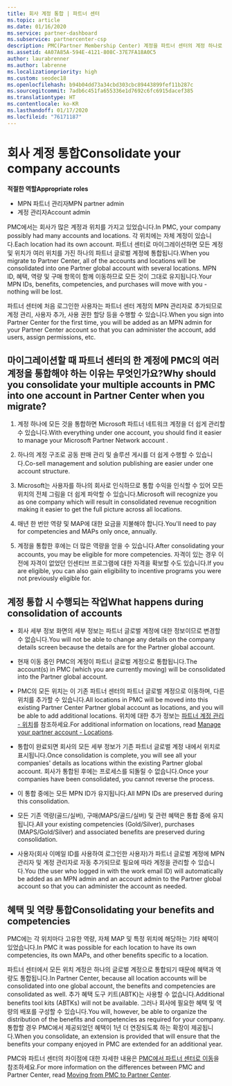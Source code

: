 ```yaml
---
title: 회사 계정 통합 | 파트너 센터
ms.topic: article
ms.date: 01/16/2020
ms.service: partner-dashboard
ms.subservice: partnercenter-csp
description: PMC(Partner Membership Center) 계정을 파트너 센터의 계정 하나로 통합하는 방법에 대해 알아봅니다. PMC에서 파트너 센터로 마이그레이션할 때입니다.
ms.assetid: 4A07A85A-594E-4121-808C-37E7FA18A0C5
author: laurabrenner
ms.author: labrenne
ms.localizationpriority: high
ms.custom: seodec18
ms.openlocfilehash: b94b04dd73a34cbd303cbc89443899fef11b287c
ms.sourcegitcommit: 7adb6c451fa655336e1d7692c6fc6915dacef385
ms.translationtype: HT
ms.contentlocale: ko-KR
ms.lasthandoff: 01/17/2020
ms.locfileid: "76171187"
---
```

# <a name="consolidate-your-company-accounts"></a><span data-ttu-id="fb9df-104">회사 계정 통합</span><span class="sxs-lookup"><span data-stu-id="fb9df-104">Consolidate your company accounts</span></span>

<span data-ttu-id="fb9df-105">**적절한 역할**</span><span class="sxs-lookup"><span data-stu-id="fb9df-105">**Appropriate roles**</span></span>

- <span data-ttu-id="fb9df-106">MPN 파트너 관리자</span><span class="sxs-lookup"><span data-stu-id="fb9df-106">MPN partner admin</span></span>
- <span data-ttu-id="fb9df-107">계정 관리자</span><span class="sxs-lookup"><span data-stu-id="fb9df-107">Account admin</span></span>

<span data-ttu-id="fb9df-108">PMC에서는 회사가 많은 계정과 위치를 가지고 있었습니다.</span><span class="sxs-lookup"><span data-stu-id="fb9df-108">In PMC, your company possibly had many accounts and locations.</span></span> <span data-ttu-id="fb9df-109">각 위치에는 자체 계정이 있습니다.</span><span class="sxs-lookup"><span data-stu-id="fb9df-109">Each location had its own account.</span></span> <span data-ttu-id="fb9df-110">파트너 센터로 마이그레이션하면 모든 계정 및 위치가 여러 위치를 가진 하나의 파트너 글로벌 계정에 통합됩니다.</span><span class="sxs-lookup"><span data-stu-id="fb9df-110">When you migrate to Partner Center, all of the accounts and locations will be consolidated into one Partner global account with several locations.</span></span> <span data-ttu-id="fb9df-111">MPN ID, 혜택, 역량 및 구매 항목이 함께 이동하므로 모든 것이 그대로 유지됩니다.</span><span class="sxs-lookup"><span data-stu-id="fb9df-111">Your MPN IDs, benefits, competencies, and purchases will move with you - nothing will be lost.</span></span> 

<span data-ttu-id="fb9df-112">파트너 센터에 처음 로그인한 사용자는 파트너 센터 계정의 MPN 관리자로 추가되므로 계정 관리, 사용자 추가, 사용 권한 할당 등을 수행할 수 있습니다.</span><span class="sxs-lookup"><span data-stu-id="fb9df-112">When you sign into Partner Center for the first time, you will be added as an MPN admin for your Partner Center account so that you can administer the account, add users, assign permissions, etc.</span></span> 

## <a name="why-should-you-consolidate-your-multiple-accounts-in-pmc-into-one-account-in-partner-center-when-you-migrate"></a><span data-ttu-id="fb9df-113">마이그레이션할 때 파트너 센터의 한 계정에 PMC의 여러 계정을 통합해야 하는 이유는 무엇인가요?</span><span class="sxs-lookup"><span data-stu-id="fb9df-113">Why should you consolidate your multiple accounts in PMC into one account in Partner Center when you migrate?</span></span>

1. <span data-ttu-id="fb9df-114">계정 하나에 모든 것을 통합하면 Microsoft 파트너 네트워크 계정을 더 쉽게 관리할 수 있습니다.</span><span class="sxs-lookup"><span data-stu-id="fb9df-114">With everything under one account, you should find it easier to manage your Microsoft Partner Network account .</span></span>

2. <span data-ttu-id="fb9df-115">하나의 계정 구조로 공동 판매 관리 및 솔루션 게시를 더 쉽게 수행할 수 있습니다.</span><span class="sxs-lookup"><span data-stu-id="fb9df-115">Co-sell management and solution publishing are easier under one account structure.</span></span>

3. <span data-ttu-id="fb9df-116">Microsoft는 사용자를 하나의 회사로 인식하므로 통합 수익을 인식할 수 있어 모든 위치의 전체 그림을 더 쉽게 파악할 수 있습니다.</span><span class="sxs-lookup"><span data-stu-id="fb9df-116">Microsoft will recognize you as one company which will result in consolidated revenue recognition making it easier to get the full picture across all locations.</span></span>  

4. <span data-ttu-id="fb9df-117">매년 한 번만 역량 및 MAP에 대한 요금을 지불해야 합니다.</span><span class="sxs-lookup"><span data-stu-id="fb9df-117">You'll need to pay for competencies and MAPs only once, annually.</span></span>

5. <span data-ttu-id="fb9df-118">계정을 통합한 후에는 더 많은 역량을 얻을 수 있습니다.</span><span class="sxs-lookup"><span data-stu-id="fb9df-118">After consolidating your accounts, you may be eligible for more competencies.</span></span> <span data-ttu-id="fb9df-119">자격이 있는 경우 이전에 자격이 없었던 인센티브 프로그램에 대한 자격을 확보할 수도 있습니다.</span><span class="sxs-lookup"><span data-stu-id="fb9df-119">If you are eligible, you can also gain eligibility to incentive programs you were not previously eligible for.</span></span>


## <a name="what-happens-during-consolidation-of-accounts"></a><span data-ttu-id="fb9df-120">계정 통합 시 수행되는 작업</span><span class="sxs-lookup"><span data-stu-id="fb9df-120">What happens during consolidation of accounts</span></span>

- <span data-ttu-id="fb9df-121">회사 세부 정보 화면의 세부 정보는 파트너 글로벌 계정에 대한 정보이므로 변경할 수 없습니다.</span><span class="sxs-lookup"><span data-stu-id="fb9df-121">You will not be able to change any details on the company details screen because the details are for the Partner global account.</span></span> 

- <span data-ttu-id="fb9df-122">현재 이동 중인 PMC의 계정이 파트너 글로벌 계정으로 통합됩니다.</span><span class="sxs-lookup"><span data-stu-id="fb9df-122">The account(s) in PMC (which you are currently moving) will be consolidated into the Partner global account.</span></span> 

- <span data-ttu-id="fb9df-123">PMC의 모든 위치는 이 기존 파트너 센터의 파트너 글로벌 계정으로 이동하며, 다른 위치를 추가할 수 있습니다.</span><span class="sxs-lookup"><span data-stu-id="fb9df-123">All locations in PMC will be moved into this existing Partner Center Partner global account as locations, and you will be able to add additional locations.</span></span> <span data-ttu-id="fb9df-124">위치에 대한 추가 정보는 [파트너 계정 관리 - 위치](manage-locations.md)를 참조하세요.</span><span class="sxs-lookup"><span data-stu-id="fb9df-124">For additional information on locations, read  [Manage your partner account - Locations](manage-locations.md).</span></span>

- <span data-ttu-id="fb9df-125">통합이 완료되면 회사의 모든 세부 정보가 기존 파트너 글로벌 계정 내에서 위치로 표시됩니다.</span><span class="sxs-lookup"><span data-stu-id="fb9df-125">Once consolidation is complete, you will see all your companies' details as locations within the existing Partner global account.</span></span> <span data-ttu-id="fb9df-126">회사가 통합된 후에는 프로세스를 되돌릴 수 없습니다.</span><span class="sxs-lookup"><span data-stu-id="fb9df-126">Once your companies have been consolidated, you cannot reverse the process.</span></span>

- <span data-ttu-id="fb9df-127">이 통합 중에는 모든 MPN ID가 유지됩니다.</span><span class="sxs-lookup"><span data-stu-id="fb9df-127">All MPN IDs are preserved during this consolidation.</span></span>

- <span data-ttu-id="fb9df-128">모든 기존 역량(골드/실버), 구매(MAPS/골드/실버) 및 관련 혜택은 통합 중에 유지됩니다.</span><span class="sxs-lookup"><span data-stu-id="fb9df-128">All your existing competencies (Gold/Silver), purchases (MAPS/Gold/Silver) and associated benefits are preserved during consolidation.</span></span>

- <span data-ttu-id="fb9df-129">사용자(회사 이메일 ID를 사용하여 로그인한 사용자)가 파트너 글로벌 계정에 MPN 관리자 및 계정 관리자로 자동 추가되므로 필요에 따라 계정을 관리할 수 있습니다.</span><span class="sxs-lookup"><span data-stu-id="fb9df-129">You (the user who logged in with the work email ID) will automatically be added as an MPN admin and an account admin to the Partner global account so that you can administer the account as needed.</span></span> 


## <a name="consolidating-your-benefits-and-competencies"></a><span data-ttu-id="fb9df-130">혜택 및 역량 통합</span><span class="sxs-lookup"><span data-stu-id="fb9df-130">Consolidating your benefits and competencies</span></span>

<span data-ttu-id="fb9df-131">PMC에는 각 위치마다 고유한 역량, 자체 MAP 및 특정 위치에 해당하는 기타 혜택이 있었습니다.</span><span class="sxs-lookup"><span data-stu-id="fb9df-131">In PMC it was possible for each location to have its own competencies, its own MAPs, and other benefits specific to a location.</span></span>

<span data-ttu-id="fb9df-132">파트너 센터에서 모든 위치 계정은 하나의 글로벌 계정으로 통합되기 때문에 혜택과 역량도 통합됩니다.</span><span class="sxs-lookup"><span data-stu-id="fb9df-132">In Partner Center, because all location accounts will be consolidated into one global account, the benefits and competencies are consolidated as well.</span></span> <span data-ttu-id="fb9df-133">추가 혜택 도구 키트(ABTK)는 사용할 수 없습니다.</span><span class="sxs-lookup"><span data-stu-id="fb9df-133">Additional benefits tool kits (ABTKs) will not be available.</span></span> <span data-ttu-id="fb9df-134">그러나 회사에 필요한 혜택 및 역량의 배포를 구성할 수 있습니다.</span><span class="sxs-lookup"><span data-stu-id="fb9df-134">You will, however, be able to organize the distribution of the benefits and competencies as required for your company.</span></span> <span data-ttu-id="fb9df-135">통합할 경우 PMC에서 제공되었던 혜택이 1년 더 연장되도록 하는 확장이 제공됩니다.</span><span class="sxs-lookup"><span data-stu-id="fb9df-135">When you consolidate, an extension is provided that will ensure that the benefits your company enjoyed in PMC are extended for an additional year.</span></span>

<span data-ttu-id="fb9df-136">PMC와 파트너 센터의 차이점에 대한 자세한 내용은 [PMC에서 파트너 센터로 이동](guide-to-migration.md)을 참조하세요.</span><span class="sxs-lookup"><span data-stu-id="fb9df-136">For more information on the differences between PMC and Partner Center, read [Moving from PMC to Partner Center](guide-to-migration.md).</span></span>

